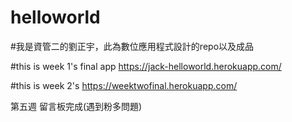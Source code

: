 # helloworld
#我是資管二的劉正宇，此為數位應用程式設計的repo以及成品

#this is week 1's final app
https://jack-helloworld.herokuapp.com/

#this is week 2's
https://weektwofinal.herokuapp.com/

第五週 留言板完成(遇到粉多問題)
